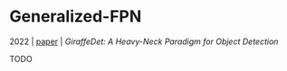 # Generalized-FPN

2022 | [paper](https://arxiv.org/pdf/2202.04256) | _GiraffeDet: A Heavy-Neck Paradigm for Object Detection_

TODO
